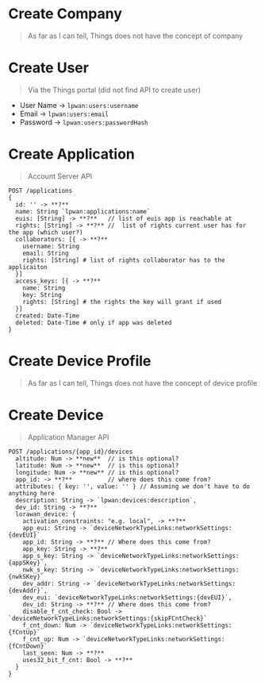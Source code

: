 # Create Company

> As far as I can tell, Things does not have the concept of company

# Create User

> Via the Things portal (did not find API to create user)

* User Name -> `lpwan:users:username`
* Email -> `lpwan:users:email`
* Password -> `lpwan:users:passwordHash`

# Create Application

> Account Server API

```
POST /applications
{
  id: '' -> **?**
  name: String `lpwan:applications:name`
  euis: [String] -> **?**   // list of euis app is reachable at
  rights: [String] -> **?** //  list of rights current user has for the app (which user?)
  collaborators: [{ -> **?**
    username: String
    email: String
    rights: [String] # list of rights collaborator has to the applicaiton
  }]
  access_keys: [{ -> **?**
    name: String
    key: String
    rights: [String] # the rights the key will grant if used
  }]
  created: Date-Time
  deleted: Date-Time # only if app was deleted
}
```

# Create Device Profile

> As far as I can tell, Things does not have the concept of device profile


# Create Device

> Application Manager API

```
POST /applications/{app_id}/devices
  altitude: Num -> **new**  // is this optional?
  latitude: Num -> **new**  // is this optional?
  longitude: Num -> **new** // is this optional?
  app_id: -> **?**          // where does this come from?
  attributes: { key: '', value: '' } // Assuming we don't have to do anything here
  description: String -> `lpwan:devices:description`,
  dev_id: String -> **?**
  lorawan_device: {
    activation_constraints: "e.g. local", -> **?**
    app_eui: String -> `deviceNetworkTypeLinks:networkSettings:{devEUI}`
    app_id: String -> **?** // Where does this come from?
    app_key: String -> **?**
    app_s_key: String -> `deviceNetworkTypeLinks:networkSettings:{appSKey}`,
    nwk_s_key: String -> `deviceNetworkTypeLinks:networkSettings:{nwkSKey}`
    dev_addr: String -> `deviceNetworkTypeLinks:networkSettings:{devAddr}`,
    dev_eui: `deviceNetworkTypeLinks:networkSettings:{devEUI}`,
    dev_id: String -> **?** // Where does this come from?
    disable_f_cnt_check: Bool -> `deviceNetworkTypeLinks:networkSettings:{skipFCntCheck}`
    f_cnt_down: Num -> `deviceNetworkTypeLinks:networkSettings:{fCntUp}`
    f_cnt_up: Num -> `deviceNetworkTypeLinks:networkSettings:{fCntDown}`
    last_seen: Num -> **?**
    uses32_bit_f_cnt: Bool -> **?**
  }
}
```